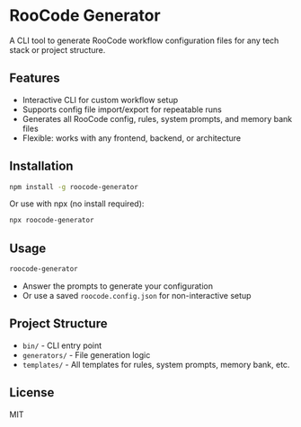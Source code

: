 # RooCode Generator

A CLI tool to generate RooCode workflow configuration files for any tech stack or project structure.

## Features
- Interactive CLI for custom workflow setup
- Supports config file import/export for repeatable runs
- Generates all RooCode config, rules, system prompts, and memory bank files
- Flexible: works with any frontend, backend, or architecture

## Installation

```bash
npm install -g roocode-generator
```

Or use with npx (no install required):

```bash
npx roocode-generator
```

## Usage

```bash
roocode-generator
```

- Answer the prompts to generate your configuration
- Or use a saved `roocode.config.json` for non-interactive setup

## Project Structure
- `bin/` - CLI entry point
- `generators/` - File generation logic
- `templates/` - All templates for rules, system prompts, memory bank, etc.

## License
MIT
